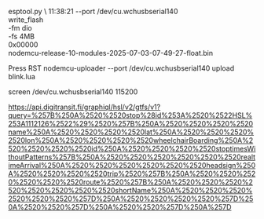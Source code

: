 

 esptool.py \                                                                                                         11:38:21
  --port /dev/cu.wchusbserial140 \
  write_flash \
    -fm dio \
    -fs 4MB \
    0x00000 \
    nodemcu-release-10-modules-2025-07-03-07-49-27-float.bin

Press RST
nodemcu-uploader --port /dev/cu.wchusbserial140 upload blink.lua 

screen /dev/cu.wchusbserial140 115200



https://api.digitransit.fi/graphiql/hsl/v2/gtfs/v1?query=%257B%250A%2520%2520stop%28id%253A%2520%2522HSL%253A1112126%2522%29%2520%257B%250A%2520%2520%2520%2520name%250A%2520%2520%2520%2520lat%250A%2520%2520%2520%2520lon%250A%2520%2520%2520%2520wheelchairBoarding%250A%2520%2520%2520%2520id%250A%2520%2520%2520%2520stoptimesWithoutPatterns%257B%250A%2520%2520%2520%2520%2520%2520realtimeArrival%250A%2520%2520%2520%2520%2520%2520headsign%250A%2520%2520%2520%2520trip%2520%257B%250A%2520%2520%2520%2520%2520%2520route%2520%257B%250A%2520%2520%2520%2520%2520%2520%2520%2520shortName%250A%2520%2520%2520%2520%2520%2520%257D%250A%2520%2520%2520%2520%257D%250A%2520%2520%257D%250A%2520%2520%257D%250A%257D